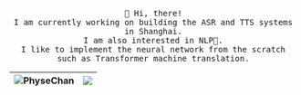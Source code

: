 <p align="center">
  <br>
  <samp>
  🤪 Hi, there!
  <br />I am currently working on building the ASR and TTS systems in Shanghai.
  <br />I am also interested in NLP🤠.
  <br />I like to implement the neural network from the scratch such as Transformer machine translation.
  </samp>

| <a> <img align="center" src="https://github-readme-stats.vercel.app/api?username=PhyseChan&show_icons=true&include_all_commits=true&theme=buefy&hide_border=true" alt="PhyseChan" /> </a> | <a> <img align="center" src="https://github-readme-stats.vercel.app/api/top-langs/?username=PhyseChan&layout=compact&theme=buefy&hide_border=true" /> </a> | 
| ------------- | ------------- |

</p>
